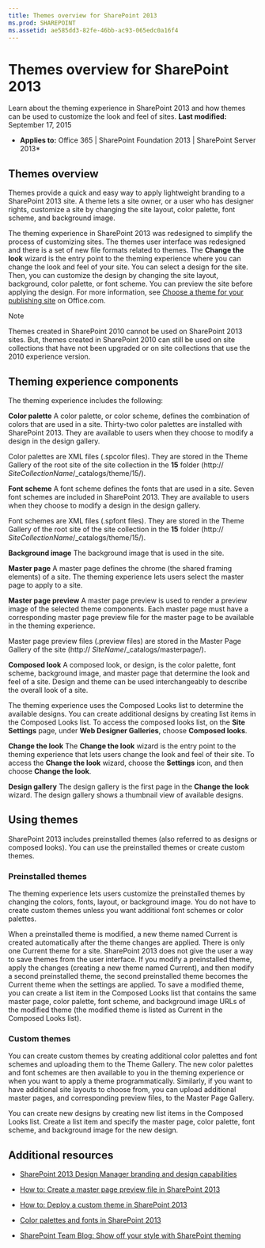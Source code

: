 ```yaml
---
title: Themes overview for SharePoint 2013
ms.prod: SHAREPOINT
ms.assetid: ae585dd3-82fe-46bb-ac93-065edc0a16f4
---
```



# Themes overview for SharePoint 2013
Learn about the theming experience in SharePoint 2013 and how themes can be used to customize the look and feel of sites. 
 **Last modified:** September 17, 2015
  
    
    

 * **Applies to:** Office 365 | SharePoint Foundation 2013 | SharePoint Server 2013* 
## Themes overview
<a name="section1"> </a>

Themes provide a quick and easy way to apply lightweight branding to a SharePoint 2013 site. A theme lets a site owner, or a user who has designer rights, customize a site by changing the site layout, color palette, font scheme, and background image. 
  
    
    
The theming experience in SharePoint 2013 was redesigned to simplify the process of customizing sites. The themes user interface was redesigned and there is a set of new file formats related to themes. The  **Change the look** wizard is the entry point to the theming experience where you can change the look and feel of your site. You can select a design for the site. Then, you can customize the design by changing the site layout, background, color palette, or font scheme. You can preview the site before applying the design. For more information, see [Choose a theme for your publishing site](http://office.microsoft.com/en-us/office365-sharepoint-online-enterprise-help/choose-a-theme-for-your-publishing-site-HA102891580.aspx) on Office.com.
  
    
    

> [!Note]  
> Themes created in SharePoint 2010 cannot be used on SharePoint 2013 sites. But, themes created in SharePoint 2010 can still be used on site collections that have not been upgraded or on site collections that use the 2010 experience version. 
  
    
    


## Theming experience components
<a name="section2"> </a>

The theming experience includes the following: 
  
    
    
 **Color palette** A color palette, or color scheme, defines the combination of colors that are used in a site. Thirty-two color palettes are installed with SharePoint 2013. They are available to users when they choose to modify a design in the design gallery.
  
    
    
Color palettes are XML files (.spcolor files). They are stored in the Theme Gallery of the root site of the site collection in the  **15** folder (http:// _SiteCollectionName_/_catalogs/theme/15/). 
  
    
    
 **Font scheme** A font scheme defines the fonts that are used in a site. Seven font schemes are included in SharePoint 2013. They are available to users when they choose to modify a design in the design gallery.
  
    
    
Font schemes are XML files (.spfont files). They are stored in the Theme Gallery of the root site of the site collection in the  **15** folder (http:// _SiteCollectionName_/_catalogs/theme/15/). 
  
    
    
 **Background image** The background image that is used in the site.
  
    
    
 **Master page** A master page defines the chrome (the shared framing elements) of a site. The theming experience lets users select the master page to apply to a site.
  
    
    
 **Master page preview** A master page preview is used to render a preview image of the selected theme components. Each master page must have a corresponding master page preview file for the master page to be available in the theming experience.
  
    
    
Master page preview files (.preview files) are stored in the Master Page Gallery of the site (http://  _SiteName_/_catalogs/masterpage/). 
  
    
    
 **Composed look** A composed look, or design, is the color palette, font scheme, background image, and master page that determine the look and feel of a site. Design and theme can be used interchangeably to describe the overall look of a site.
  
    
    
The theming experience uses the Composed Looks list to determine the available designs. You can create additional designs by creating list items in the Composed Looks list. To access the composed looks list, on the  **Site Settings** page, under **Web Designer Galleries**, choose  **Composed looks**. 
  
    
    
 **Change the look** The **Change the look** wizard is the entry point to the theming experience that lets users change the look and feel of their site. To access the **Change the look** wizard, choose the **Settings** icon, and then choose **Change the look**. 
  
    
    
 **Design gallery** The design gallery is the first page in the **Change the look** wizard. The design gallery shows a thumbnail view of available designs.
  
    
    

## Using themes
<a name="section3"> </a>

SharePoint 2013 includes preinstalled themes (also referred to as designs or composed looks). You can use the preinstalled themes or create custom themes. 
  
    
    

### Preinstalled themes

The theming experience lets users customize the preinstalled themes by changing the colors, fonts, layout, or background image. You do not have to create custom themes unless you want additional font schemes or color palettes. 
  
    
    
When a preinstalled theme is modified, a new theme named Current is created automatically after the theme changes are applied. There is only one Current theme for a site. SharePoint 2013 does not give the user a way to save themes from the user interface. If you modify a preinstalled theme, apply the changes (creating a new theme named Current), and then modify a second preinstalled theme, the second preinstalled theme becomes the Current theme when the settings are applied. To save a modified theme, you can create a list item in the Composed Looks list that contains the same master page, color palette, font scheme, and background image URLs of the modified theme (the modified theme is listed as Current in the Composed Looks list). 
  
    
    

### Custom themes

You can create custom themes by creating additional color palettes and font schemes and uploading them to the Theme Gallery. The new color palettes and font schemes are then available to you in the theming experience or when you want to apply a theme programmatically. Similarly, if you want to have additional site layouts to choose from, you can upload additional master pages, and corresponding preview files, to the Master Page Gallery. 
  
    
    
You can create new designs by creating new list items in the Composed Looks list. Create a list item and specify the master page, color palette, font scheme, and background image for the new design. 
  
    
    

## Additional resources
<a name="section4"> </a>


-  [SharePoint 2013 Design Manager branding and design capabilities](sharepoint-2013-design-manager-branding-and-design-capabilities.md)
    
  
-  [How to: Create a master page preview file in SharePoint 2013](how-to-create-a-master-page-preview-file-in-sharepoint-2013.md)
    
  
-  [How to: Deploy a custom theme in SharePoint 2013](how-to-deploy-a-custom-theme-in-sharepoint-2013.md)
    
  
-  [Color palettes and fonts in SharePoint 2013](color-palettes-and-fonts-in-sharepoint-2013.md)
    
  
-  [SharePoint Team Blog: Show off your style with SharePoint theming](http://blogs.office.com/b/sharepoint/archive/2012/10/29/show-off-your-style-with-sharepoint-theming.aspx)
    
  

